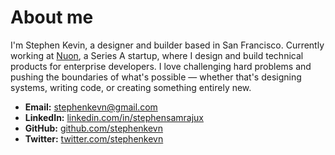 # About me

I'm Stephen Kevin, a designer and builder based in San Francisco. Currently working at [Nuon](https://nuon.io), a Series A startup, where I design and build technical products for enterprise developers. I love challenging hard problems and pushing the boundaries of what's possible — whether that's designing systems, writing code, or creating something entirely new.

- **Email:** stephenkevn@gmail.com
- **LinkedIn:** [linkedin.com/in/stephensamrajux](https://www.linkedin.com/in/stephensamrajux/)
- **GitHub:** [github.com/stephenkevn](https://github.com/stephenkevn)
- **Twitter:** [twitter.com/stephenkevn](https://twitter.com/stephenkevn)

